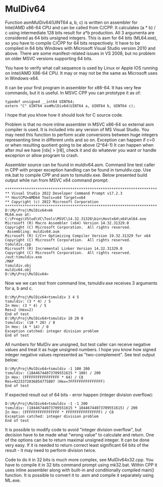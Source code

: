 # MulDiv64
Function asmMulDiv64(UINT64 a, b, c) is written on assembler for Intel/AMD x86-64 CPU and can be called from C/CPP.
It calculates (a * b) / c using intermediate 128 bits result for a*b production. 
All 3 argumenta are considered as 64 bits unsigned integers.
This is asm for 64 bits (ML64.exe), so you have to compile C/CPP for 64 bits respectively.
It have to be compiled in 64 bits Windows with Microsoft Visual Studio version 2010 and above.
There are some manifest-related issues in VS 2008, but no problem on older MSVC versions supporting 64 bits.

You have to verify what call sequence is used by Linux or Apple IOS running on Intel/AMD X86-64 CPU.
It may or may not be the same as Microsoft uses in Windows-x64. 

It can be your first program in assembler for x86-64. It has very few commands, but it is useful.
In MSVC CPP you can prototype it as of:
```
typedef unsigned __int64 UINT64;
extern "C" UINT64 asmMulDiv64(UINT64 a, UINT64 b, UINT64 c);
```
I hope that you khow how it should look for C source code.

Problem is that no more inline assembler in MSVC x86-64 so external asm compiler is used. It is included into any version of MS Visual Studio.
You may need this function to perform scale conversions between huge integers representing time in different units and so on.
Exception can happen if c=0 or when resulting quotient going to be above (2^64-1)
It can happen when after mul we have [rdx] > [r8], check it and do whatever you want
or handle exceprion or allow program to crash.

Assembler source can be found in muldiv64.asm. Command line test caller in CPP with proper exception handling can be found in tsmuldiv.cpp.
Use mk.bat to compile CPP and asm to tsmuldiv.exe.
Below presented build output while run from MSVC x64 command prompt:
```
**********************************************************************
** Visual Studio 2022 Developer Command Prompt v17.2.3
** HostCPU=AMD64 Tools=x64 Target=x64
** Copyright (c) 2022 Microsoft Corporation
**********************************************************************
D:\My\Proj\MulDiv64>mk
ML64.exe at: C:\Progs\VStud\VC\Tools\MSVC\14.32.31326\bin\Hostx64\x64\ml64.exe
Microsoft (R) Macro Assembler (x64) Version 14.32.31329.0
Copyright (C) Microsoft Corporation.  All rights reserved.
 Assembling: muldiv64.asm
Microsoft (R) C/C++ Optimizing Compiler Version 19.32.31329 for x64
Copyright (C) Microsoft Corporation.  All rights reserved.
tsmuldiv.cpp
Microsoft (R) Incremental Linker Version 14.32.31329.0
Copyright (C) Microsoft Corporation.  All rights reserved.
/out:tsmuldiv.exe
/MAP
tsmuldiv.obj
muldiv64.obj
D:\My\Proj\MulDiv64>
```
Now we we can test from command line, tsmuldiv.exe receives 3 arguments for a, b and c. 
```
D:\My\Proj\MulDiv64>tsmuldiv 3 4 5
tsmuldiv: (3 * 4) / 5
In Hex: (3 * 4) / 5
Res=2 (Hex=2)
End of test
D:\My\Proj\MulDiv64>tsmuldiv 10 20 0
tsmuldiv: (10 * 20) / 0
In Hex: (A * 14) / 0
Exception catched: integer division problem
End of test

```

All numbers for MulDiv are unsigned, but test caller can receive negative values and treat it as huge unsigned numbers. I hope you know how signed integer negative values represented as "two-complement". See test output below:
```
D:\My\Proj\MulDiv64>tsmuldiv -1 100 200
tsmuldiv: (18446744073709551615 * 100) / 200
In Hex: (FFFFFFFFFFFFFFFF * 64) / C8
Res=9223372036854775807 (Hex=7FFFFFFFFFFFFFFF)
End of test
```
If expected result out of 64 bits - error happen (integer division overflow):
```
D:\My\Proj\MulDiv64>tsmuldiv -1 -1 200
tsmuldiv: (18446744073709551615 * 18446744073709551615) / 200
In Hex: (FFFFFFFFFFFFFFFF * FFFFFFFFFFFFFFFF) / C8
Exception catched: integer division problem
End of test
```
It is possible to modify code to avoid "integer division overflow", but decision have to be made what "wrong value" to calculate and return. One of the options can be  to return maximal unsigned integer. It can be done very easy. If it is needed to return correct least significant 64 bits of the result - it may need to perform division twice.

Code to do it in 32 bits is much more complex, see MulDiv64x32.cpp. You have to compile it in 32 bits command prompt using mk32.bat. Within CPP it uses inline assembler along with built-in and conditionally compiled main() function. It is possible to convert it to .asm and compile it separately using ML.exe.  

